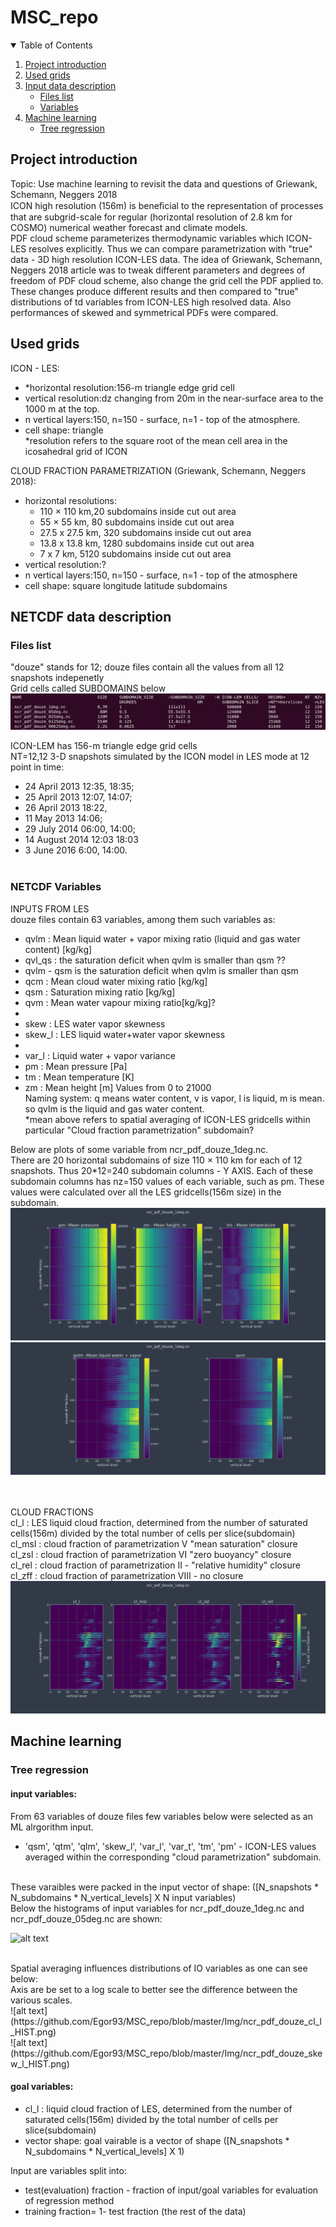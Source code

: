 # MSC_repo
<!-- TABLE OF CONTENTS -->
<details open="open">
  <summary>Table of Contents</summary>
  <ol>
    <li>
      <a href="#project-introduction">Project introduction</a>
    </li>
    <li>
      <a href="#used-grids">Used grids</a>
    </li>
    <li>
      <a href="#input-data-description">Input data description</a>
      <ul>
        <li><a href="#files-list">Files list</a></li>
      </ul>
      <ul>
        <li><a href="#variables">Variables</a></li>
      </ul>
    </li>
    <li>
      <a href="#machine-learning">Machine learning</a>
       <ul>
        <li><a href="#tree-regression">Tree regression</a></li>
      </ul>
    </li>
  </ol>
</details>




## Project introduction
Topic: Use machine learning to revisit the data and questions of Griewank, Schemann, Neggers 2018<br>
ICON high resolution (156m) is beneﬁcial to the representation of processes that are subgrid-scale for regular (horizontal resolution of 2.8 km for COSMO) numerical weather forecast and climate models.<br>
PDF cloud scheme parameterizes thermodynamic variables which ICON-LES resolves explicitly. Thus we can compare parametrization with "true" data - 3D high resolution ICON-LES data. The idea of Griewank, Schemann, Neggers 2018 article was to tweak different parameters and degrees of freedom of PDF cloud scheme, also change the grid cell the PDF applied to. These changes produce different results and then compared to "true" distributions of td variables from ICON-LES high resolved data. Also performances of skewed and symmetrical PDFs were compared.
## Used grids
 ICON - LES:<br>
- *horizontal resolution:156-m triangle edge grid cell
- vertical resolution:dz changing from 20m in the near-surface area to the 1000 m at the top. 
- n vertical layers:150, n=150 - surface, n=1 - top of the atmosphere.
- cell shape: triangle<br>
*resolution refers to the square root of the mean cell area in the icosahedral grid of ICON<br>

 CLOUD FRACTION PARAMETRIZATION (Griewank, Schemann, Neggers 2018):<br>
- horizontal resolutions:
  - 110 × 110 km,20 subdomains inside cut out area
  - 55 × 55 km, 80 subdomains inside cut out area
  - 27.5 x 27.5 km, 320 subdomains inside cut out area
  - 13.8 x 13.8 km, 1280 subdomains inside cut out area
  - 7 x 7 km, 5120 subdomains inside cut out area
- vertical resolution:?
- n vertical layers:150, n=150 - surface, n=1 - top of the atmosphere
- cell shape: square longitude latitude subdomains


## NETCDF data description

### Files list
"douze" stands for 12; douze files contain all the values from all 12 snapshots indepenetly<br>
Grid cells called SUBDOMAINS below<br>
![alt text](https://github.com/Egor93/MSC_repo/blob/master/Img/Files_list.png)


ICON-LEM has 156-m triangle edge grid cells<br>
NT=12,12 3-D snapshots simulated by the ICON model in LES mode at 12 point in time:
- 24 April 2013  12:35, 18:35;<br>
- 25 April 2013 12:07, 14:07; <br>
- 26 April 2013 18:22, <br>
- 11 May 2013 14:06;<br>
- 29 July 2014 06:00, 14:00; <br>
- 14 August 2014 12:03 18:03 <br>
- 3 June 2016 6:00, 14:00.<br><br>

### NETCDF Variables
INPUTS FROM LES <br>
douze files contain 63 variables, among them such variables as:
- qvlm   : Mean liquid water + vapor mixing ratio (liquid and gas water content) [kg/kg]
- qvl_qs : the saturation deficit when qvlm is smaller than qsm ??
- qvlm - qsm is the saturation deficit when qvlm is smaller than qsm 
- qcm    : Mean cloud water mixing ratio [kg/kg]
- qsm    : Saturation mixing ratio [kg/kg]
- qvm    : Mean water vapour mixing ratio[kg/kg]? 
- 
- skew   : LES water vapor skewness
- skew_l : LES liquid water+water vapor skewness
- 
- var_l  : Liquid water + vapor variance
- pm     : Mean pressure [Pa]
- tm     : Mean temperature [K]
- zm     : Mean height [m] Values from 0 to 21000 <br>
Naming system: q means water content, v is vapor, l is liquid, m is mean. so qvlm is the liquid and gas water content.<br>
  *mean above refers to spatial averaging of ICON-LES gridcells within particular "Cloud fraction parametrization" subdomain? <br>

Below are plots of some variable from ncr_pdf_douze_1deg.nc. <br>
There are 20 horizontal subdomains of size 110 × 110 km for each of 12 snapshots. Thus 20*12=240 subdomain columns - Y AXIS. Each of these subdomain columns has nz=150 values of each variable, such as pm. These values were calculated over all the LES gridcells(156m size) in the subdomain.
![alt text](https://github.com/Egor93/MSC_repo/blob/master/Img/pm_tm_zm_1degree.png)
![alt text](https://github.com/Egor93/MSC_repo/blob/master/Img/qvm_1degree.png)

<br><br>
CLOUD FRACTIONS<br>
cl_l   : LES liquid cloud fraction, determined from the number of saturated cells(156m) divided by the total
number of cells per slice(subdomain)<br>
cl_msl : cloud fraction of parametrization V "mean saturation" closure<br>
cl_zsl : cloud fraction of parametrization VI "zero buoyancy" closure<br>
cl_rel : cloud fraction of parametrization II - "relative humidity" closure<br>
cl_zff : cloud fraction of parametrization VIII - no closure<br>
![alt text](https://github.com/Egor93/MSC_repo/blob/master/Img/cl_l_1degree.png)


## Machine learning

### Tree regression
#### input variables:<br>
From 63 variables of douze files few variables below were selected as an ML alrgorithm input.
- 'qsm', 'qtm', 'qlm', 'skew_l', 'var_l', 'var_t', 'tm', 'pm' - ICON-LES values averaged within the corresponding "cloud parametrization" subdomain.
<br>
These varaibles were packed in the input vector of shape:
([N_snapshots * N_subdomains * N_vertical_levels] X N input variables) <br>
Below the histograms of input variables for ncr_pdf_douze_1deg.nc and ncr_pdf_douze_05deg.nc are shown:<br>

![alt text](https://github.com/Egor93/MSC_repo/blob/master/Img/ncr_pdf_douze_0125deg_IOvars_HIST.png)

<br>
Spatial averaging influences distributions of IO variables as one can see below:<br>
Axis are be set to a log scale to better see the difference between the various scales. <br>
![alt text](https://github.com/Egor93/MSC_repo/blob/master/Img/ncr_pdf_douze_cl_l_HIST.png)
<br>
![alt text](https://github.com/Egor93/MSC_repo/blob/master/Img/ncr_pdf_douze_skew_l_HIST.png)

#### goal variables:
- cl_l   :  liquid cloud fraction of LES, determined from the number of saturated cells(156m) divided by the total number of cells per slice(subdomain)<br>
- vector shape: goal vairable is a vector of shape ([N_snapshots * N_subdomains * N_vertical_levels] X 1) 

Input are variables split into:
- test(evaluation) fraction -  fraction of input/goal variables for evaluation of regression method
- training fraction= 1- test fraction (the rest of the data)
